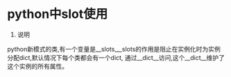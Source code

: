 python中slot使用
===

1. 说明

python新模式的类,有一个变量是__slots__,slots的作用是阻止在实例化时为实例分配dict,默认情况下每个类都会有一个dict, 
通过__dict__访问,这个__dict__维护了这个实例的所有属性。 

